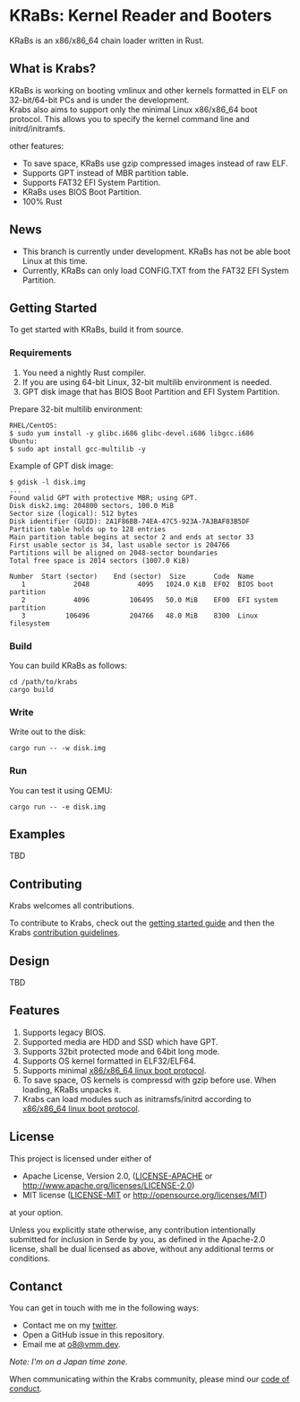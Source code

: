# KRaBs: Kernel Reader and Booters
KRaBs is an x86/x86_64 chain loader written in Rust.  

## What is Krabs?
KRaBs is working on booting vmlinux and other kernels formatted in ELF on
32-bit/64-bit PCs and is under the development.  
Krabs also aims to support only the minimal Linux x86/x86_64 boot protocol. This allows you
to specify the kernel command line and initrd/initramfs.  

other features:
* To save space, KRaBs use gzip compressed images instead of raw ELF.
* Supports GPT instead of MBR partition table.
* Supports FAT32 EFI System Partition.
* KRaBs uses BIOS Boot Partition.
* 100% Rust

## News
* This branch is currently under development. KRaBs has not be able boot Linux at this time.
* Currently, KRaBs can only load CONFIG.TXT from the FAT32 EFI System Partition.

## Getting Started
To get started with KRaBs, build it from source.

### Requirements
1. You need a nightly Rust compiler.  
2. If you are using 64-bit Linux, 32-bit multilib environment is needed.
3. GPT disk image that has BIOS Boot Partition and EFI System Partition.

Prepare 32-bit multilib environment:
```shell
RHEL/CentOS:
$ sudo yum install -y glibc.i686 glibc-devel.i686 libgcc.i686
Ubuntu:
$ sudo apt install gcc-multilib -y
```

Example of GPT disk image:
```shell
$ gdisk -l disk.img 
...
Found valid GPT with protective MBR; using GPT.
Disk disk2.img: 204800 sectors, 100.0 MiB
Sector size (logical): 512 bytes
Disk identifier (GUID): 2A1F86BB-74EA-47C5-923A-7A3BAF83B5DF
Partition table holds up to 128 entries
Main partition table begins at sector 2 and ends at sector 33
First usable sector is 34, last usable sector is 204766
Partitions will be aligned on 2048-sector boundaries
Total free space is 2014 sectors (1007.0 KiB)

Number  Start (sector)    End (sector)  Size       Code  Name
   1            2048            4095   1024.0 KiB  EF02  BIOS boot partition
   2            4096          106495   50.0 MiB    EF00  EFI system partition
   3          106496          204766   48.0 MiB    8300  Linux filesystem
```

### Build
You can build KRaBs as follows:

```shell
cd /path/to/krabs
cargo build
```

### Write
Write out to the disk:

```shell
cargo run -- -w disk.img
```

### Run
You can test it using QEMU:  

```shell
cargo run -- -e disk.img
```

## Examples 
TBD

## Contributing
Krabs welcomes all contributions.

To contribute to Krabs, check out the [getting started guide](#getting-started)
and then the Krabs [contribution guidelines](CONTRIBUTING.md).

## Design
TBD

## Features
1. Supports legacy BIOS.
2. Supported media are HDD and SSD which have GPT.
3. Supports 32bit protected mode and 64bit long mode. 
4. Supports OS kernel formatted in ELF32/ELF64.
5. Supports minimal
[x86/x86_64 linux boot protocol](https://www.kernel.org/doc/html/latest/x86/boot.html). 
6. To save space, OS kernels is compressd with gzip before use. When loading, KRaBs
unpacks it.
7. Krabs can load modules such as initramsfs/initrd according to 
[x86/x86_64 linux boot protocol](https://www.kernel.org/doc/html/latest/x86/boot.html).

## License
This project is licensed under either of

* Apache License, Version 2.0, ([LICENSE-APACHE](LICENSE-APACHE) or
   http://www.apache.org/licenses/LICENSE-2.0)
* MIT license ([LICENSE-MIT](LICENSE-MIT) or
   http://opensource.org/licenses/MIT)

at your option.

Unless you explicitly state otherwise, any contribution intentionally submitted
for inclusion in Serde by you, as defined in the Apache-2.0 license, shall be
dual licensed as above, without any additional terms or conditions.

## Contanct
You can get in touch with me in the following ways:

* Contact me on my [twitter](https://twitter.com/o8_vm).
* Open a GitHub issue in this repository.
* Email me at [o8@vmm.dev](mailto:o8@vmm.dev).

_Note: I'm on a Japan time zone._  

When communicating within the Krabs community, please mind our
[code of conduct](CODE_OF_CONDUCT.md).
